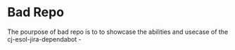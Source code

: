 # Bad Repo

The pourpose of bad repo is to to showcase the abilities and usecase of the cj-esol-jira-dependabot -

